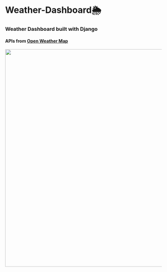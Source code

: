 # Weather-Dashboard🌦
### Weather Dashboard built with Django
#### APIs from <a href="https://openweathermap.org/api">Open Weather Map</a>
<img src="https://i.imgur.com/zlXDQSl.png" width="700px"></img>
